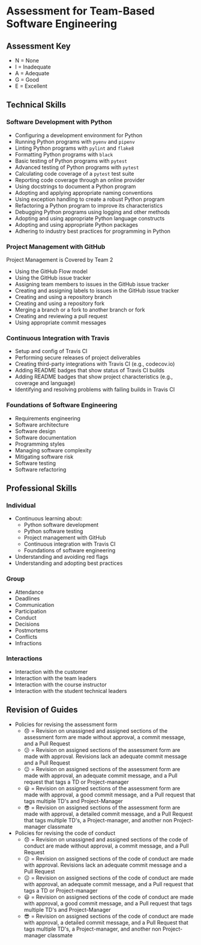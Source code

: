 # Assessment for Team-Based Software Engineering

## Assessment Key

* N = None
* I = Inadequate
* A = Adequate
* G = Good
* E = Excellent

## Technical Skills

### Software Development with Python

* Configuring a development environment for Python
* Running Python programs with `pyenv` and `pipenv`
* Linting Python programs with `pylint` and `flake8`
* Formatting Python programs with `black`
* Basic testing of Python programs with `pytest`
* Advanced testing of Python programs with `pytest`
* Calculating code coverage of a `pytest` test suite
* Reporting code coverage through an online provider
* Using docstrings to document a Python program
* Adopting and applying appropriate naming conventions
* Using exception handling to create a robust Python program
* Refactoring a Python program to improve its characteristics
* Debugging Python programs using logging and other methods
* Adopting and using appropriate Python language constructs
* Adopting and using appropriate Python packages
* Adhering to industry best practices for programming in Python

### Project Management with GitHub

Project Management is Covered by Team 2

* Using the GitHub Flow model
* Using the GitHub issue tracker
* Assigning team members to issues in the GitHub issue tracker
* Creating and assigning labels to issues in the GitHub issue tracker
* Creating and using a repository branch
* Creating and using a repository fork
* Merging a branch or a fork to another branch or fork
* Creating and reviewing a pull request
* Using appropriate commit messages

### Continuous Integration with Travis

* Setup and config of Travis CI
* Performing secure releases of project deliverables
* Creating third-party integrations with Travis CI (e.g., codecov.io)
* Adding README badges that show status of Travis CI builds
* Adding README badges that show project characteristics (e.g., coverage and
  language)
* Identifying and resolving problems with failing builds in Travis CI

### Foundations of Software Engineering

* Requirements engineering
* Software architecture
* Software design
* Software documentation
* Programming styles
* Managing software complexity
* Mitigating software risk
* Software testing
* Software refactoring

## Professional Skills

### Individual

* Continuous learning about:
  * Python software development
  * Python software testing
  * Project management with GitHub
  * Continuous integration with Travis CI
  * Foundations of software engineering
* Understanding and avoiding red flags
* Understanding and adopting best practices

### Group

* Attendance
* Deadlines
* Communication
* Participation
* Conduct
* Decisions
* Postmortems
* Conflicts
* Infractions

### Interactions

* Interaction with the customer
* Interaction with the team leaders
* Interaction with the course instructor
* Interaction with the student technical leaders

## Revision of Guides

* Policies for revising the assessment form
  * 😞 = Revision on unassigned and assigned sections of the assessment form are made without approval, a commit message, and a Pull Request
  * 😕 = Revision on assigned sections of the assessment form are made with approval. Revisions lack an adequate commit message and a Pull Request 
  * 😐 = Revision on assigned sections of the assessment form are made with approval, an adequate commit message, and a Pull request that tags a TD or Project-manager
  * 😃 = Revision on assigned sections of the assessment form are made with approval, a good commit message, and a Pull request that tags multiple TD's and Project-Manager   
  * 😎 = Revision on assigned sections of the assessment form are made with approval, a detailed commit message, and a Pull Request that tags multiple TD's, a Project-manager, and another non Project-manager classmate  
* Policies for revising the code of conduct
  * 😞 = Revision on unassigned and assigned sections of the code of conduct are made without approval, a commit message, and a Pull Request
  * 😕 = Revision on assigned sections of the code of conduct are made with approval. Revisions lack an adequate commit message and a Pull Request 
  * 😐 = Revision on assigned sections of the code of conduct are made with approval, an adequate commit message, and a Pull request that tags a TD or Project-manager 
  * 😃 = Revision on assigned sections of the code of conduct are made with approval, a good commit message, and a Pull request that tags multiple TD's and Project-Manager  
  * 😎 = Revision on assigned sections of the code of conduct are made with approval, a detailed commit message, and a Pull Request that tags multiple TD's, a Project-manager, and another non Project-manager classmate
